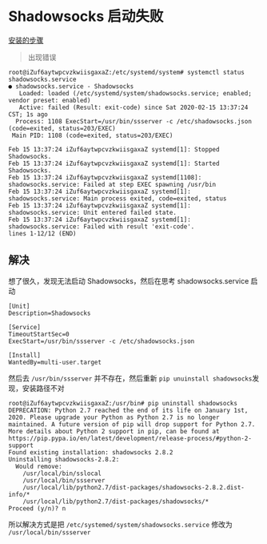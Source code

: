 # Shadowsocks 启动失败

[安装的步骤](https://morning.work/page/2015-12/install-shadowsocks-on-centos-7.html)

> 出现错误

```shell
root@iZuf6aytwpcvzkwiisgaxaZ:/etc/systemd/system# systemctl status shadowsocks.service
● shadowsocks.service - Shadowsocks
   Loaded: loaded (/etc/systemd/system/shadowsocks.service; enabled; vendor preset: enabled)
   Active: failed (Result: exit-code) since Sat 2020-02-15 13:37:24 CST; 1s ago
  Process: 1108 ExecStart=/usr/bin/ssserver -c /etc/shadowsocks.json (code=exited, status=203/EXEC)
 Main PID: 1108 (code=exited, status=203/EXEC)

Feb 15 13:37:24 iZuf6aytwpcvzkwiisgaxaZ systemd[1]: Stopped Shadowsocks.
Feb 15 13:37:24 iZuf6aytwpcvzkwiisgaxaZ systemd[1]: Started Shadowsocks.
Feb 15 13:37:24 iZuf6aytwpcvzkwiisgaxaZ systemd[1108]: shadowsocks.service: Failed at step EXEC spawning /usr/bin
Feb 15 13:37:24 iZuf6aytwpcvzkwiisgaxaZ systemd[1]: shadowsocks.service: Main process exited, code=exited, status
Feb 15 13:37:24 iZuf6aytwpcvzkwiisgaxaZ systemd[1]: shadowsocks.service: Unit entered failed state.
Feb 15 13:37:24 iZuf6aytwpcvzkwiisgaxaZ systemd[1]: shadowsocks.service: Failed with result 'exit-code'.
lines 1-12/12 (END)
```

## 解决

想了很久，发现无法启动 Shadowsocks，然后在思考 shadowsocks.service 启动

```shell
[Unit]
Description=Shadowsocks

[Service]
TimeoutStartSec=0
ExecStart=/usr/bin/ssserver -c /etc/shadowsocks.json

[Install]
WantedBy=multi-user.target
```

然后去 `/usr/bin/ssserver` 并不存在，然后重新 `pip unuinstall shadowsocks`发现，安装路径不对

```shell
root@iZuf6aytwpcvzkwiisgaxaZ:/usr/bin# pip uninstall shadowsocks
DEPRECATION: Python 2.7 reached the end of its life on January 1st, 2020. Please upgrade your Python as Python 2.7 is no longer maintained. A future version of pip will drop support for Python 2.7. More details about Python 2 support in pip, can be found at https://pip.pypa.io/en/latest/development/release-process/#python-2-support
Found existing installation: shadowsocks 2.8.2
Uninstalling shadowsocks-2.8.2:
  Would remove:
    /usr/local/bin/sslocal
    /usr/local/bin/ssserver
    /usr/local/lib/python2.7/dist-packages/shadowsocks-2.8.2.dist-info/*
    /usr/local/lib/python2.7/dist-packages/shadowsocks/*
Proceed (y/n)? n
```

所以解决方式是把 `/etc/systemed/system/shadowsocks.service` 修改为 `/usr/local/bin/ssserver`